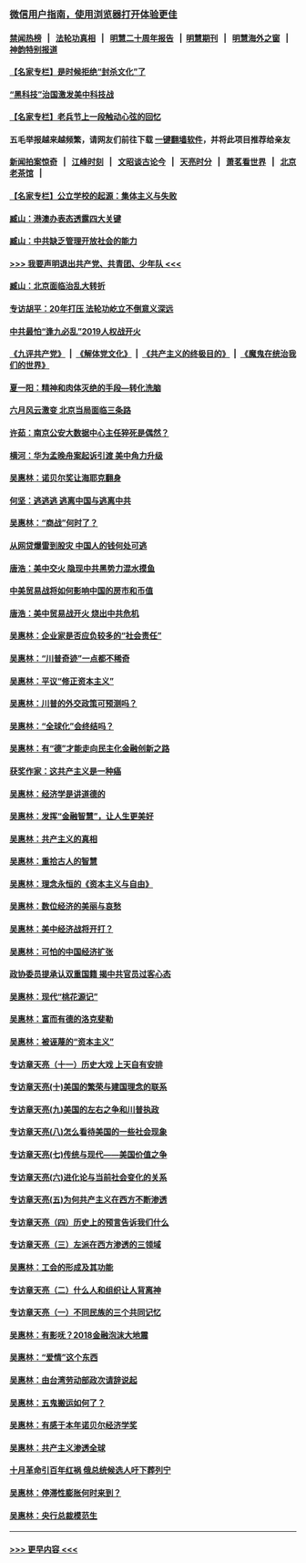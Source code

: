 ### [微信用户指南，使用浏览器打开体验更佳](https://github.com/gfw-breaker/banned-news1/blob/master/indexes/wechat-guide.md?t=0)
#### [禁闻热榜](热点新闻.md?t=0)  &nbsp;&nbsp;|&nbsp;&nbsp; [法轮功真相](https://github.com/gfw-breaker/truth/blob/master/README.md?t=0) &nbsp;&nbsp;|&nbsp;&nbsp; [明慧二十周年报告](https://github.com/gfw-breaker/mh-reports/blob/master/README.md?t=0) &nbsp;&nbsp;|&nbsp;&nbsp;[明慧期刊](https://github.com/gfw-breaker/mh-qikan) &nbsp;&nbsp;|&nbsp;&nbsp; [明慧海外之窗](https://github.com/gfw-breaker/mh-news/blob/master/README.md?t=0) &nbsp;&nbsp;|&nbsp;&nbsp; [神韵特别报道](https://github.com/gfw-breaker/mh-news/blob/master/shenyun.md?t=0)
#### [【名家专栏】是时候拒绝“封杀文化”了](../pages/nsc423/n11814093.md?t=02132222) 
#### [“黑科技”治国激发美中科技战](../pages/nsc423/n11638056.md?t=02132222) 
#### [【名家专栏】老兵节上一段触动心弦的回忆](../pages/nsc423/n11646016.md?t=02132222) 
#### 五毛举报越来越频繁，请网友们前往下载 [一键翻墙软件](https://github.com/gfw-breaker/ssr-accounts)，并将此项目推荐给亲友
#### [新闻拍案惊奇](https://github.com/gfw-breaker/banned-news1/blob/master/pages/link4.md) &nbsp;&nbsp;|&nbsp;&nbsp; [江峰时刻](https://github.com/gfw-breaker/banned-news1/blob/master/pages/link4.md) &nbsp;&nbsp;|&nbsp;&nbsp; [文昭谈古论今](https://github.com/gfw-breaker/banned-news1/blob/master/pages/link4.md) &nbsp;&nbsp;|&nbsp;&nbsp; [天亮时分](https://github.com/gfw-breaker/banned-news1/blob/master/pages/link4.md) &nbsp;&nbsp;|&nbsp;&nbsp; [萧茗看世界](https://github.com/gfw-breaker/banned-news1/blob/master/pages/link4.md) &nbsp;&nbsp;|&nbsp;&nbsp; [北京老茶馆](https://github.com/gfw-breaker/banned-news1/blob/master/pages/link4.md) &nbsp;&nbsp;|&nbsp;&nbsp; 
#### [【名家专栏】公立学校的起源：集体主义与失败](../pages/nsc423/n11601833.md?t=02132222) 
#### [臧山：港澳办表态透露四大关键](../pages/nsc423/n11421628.md?t=02132222) 
#### [臧山：中共缺乏管理开放社会的能力](../pages/nsc423/n11407457.md?t=02132222) 
#### [>>> 我要声明退出共产党、共青团、少年队 <<<](https://github.com/begood0513/goodnews/blob/master/quit/letter.md) 
#### [臧山：北京面临治乱大转折](../pages/nsc423/n11406895.md?t=02132222) 
#### [专访胡平：20年打压 法轮功屹立不倒意义深远](../pages/nsc423/n11398800.md?t=02132222) 
#### [中共最怕“逢九必乱”2019人权战开火](../pages/nsc423/n11385248.md?t=02132222) 
#### [《九评共产党》](https://github.com/begood0513/9ping.md/blob/master/README.md) &nbsp;|&nbsp; [《解体党文化》](../../../../jtdwh.md/blob/master/README.md)  &nbsp;|&nbsp; [《共产主义的终极目的》](../../../../gczydzjmd.md/blob/master/README.md) &nbsp;|&nbsp; [《魔鬼在统治我们的世界》](../../../../mgztzwmdsj.md/blob/master/README.md) 
#### [夏一阳：精神和肉体灭绝的手段—转化洗脑](../pages/nsc423/n11368250.md?t=02132222) 
#### [六月风云激变 北京当局面临三条路](../pages/nsc423/n11313668.md?t=02132222) 
#### [许茹：南京公安大数据中心主任猝死是偶然？](../pages/nsc423/n11064744.md?t=02132222) 
#### [横河：华为孟晚舟案起诉引渡 美中角力升级](../pages/nsc423/n11027230.md?t=02132222) 
#### [吴惠林：诺贝尔奖让海耶克翻身](../pages/nsc423/n10890049.md?t=02132222) 
#### [何坚：逃逃逃 逃离中国与逃离中共](../pages/nsc423/n10592891.md?t=02132222) 
#### [吴惠林：“商战”何时了？](../pages/nsc423/n10573558.md?t=02132222) 
#### [从网贷爆雷到股灾 中国人的钱何处可逃](../pages/nsc423/n10572800.md?t=02132222) 
#### [唐浩：美中交火 隐现中共黑势力混水摸鱼](../pages/nsc423/n10544040.md?t=02132222) 
#### [中美贸易战将如何影响中国的房市和币值](../pages/nsc423/n10543697.md?t=02132222) 
#### [唐浩：美中贸易战开火 烧出中共危机](../pages/nsc423/n10540126.md?t=02132222) 
#### [吴惠林：企业家是否应负较多的“社会责任”](../pages/nsc423/n10535022.md?t=02132222) 
#### [吴惠林：“川普奇迹”一点都不稀奇](../pages/nsc423/n10512808.md?t=02132222) 
#### [吴惠林：平议“修正资本主义”](../pages/nsc423/n10495724.md?t=02132222) 
#### [吴惠林：川普的外交政策可预测吗？](../pages/nsc423/n10462387.md?t=02132222) 
#### [吴惠林：“全球化”会终结吗？](../pages/nsc423/n10452838.md?t=02132222) 
#### [吴惠林：有“德”才能走向民主化金融创新之路](../pages/nsc423/n10432292.md?t=02132222) 
#### [获奖作家：这共产主义是一种癌](../pages/nsc423/n10431541.md?t=02132222) 
#### [吴惠林：经济学是讲道德的](../pages/nsc423/n10398014.md?t=02132222) 
#### [吴惠林：发挥“金融智慧”，让人生更美好](../pages/nsc423/n10375019.md?t=02132222) 
#### [吴惠林：共产主义的真相](../pages/nsc423/n10351394.md?t=02132222) 
#### [吴惠林：重拾古人的智慧](../pages/nsc423/n10337691.md?t=02132222) 
#### [吴惠林：理念永恒的《资本主义与自由》](../pages/nsc423/n10316274.md?t=02132222) 
#### [吴惠林：数位经济的美丽与哀愁](../pages/nsc423/n10292946.md?t=02132222) 
#### [吴惠林：美中经济战将开打？](../pages/nsc423/n10258825.md?t=02132222) 
#### [吴惠林：可怕的中国经济扩张](../pages/nsc423/n10219147.md?t=02132222) 
#### [政协委员提承认双重国籍 揭中共官员过客心态](../pages/nsc423/n10208809.md?t=02132222) 
#### [吴惠林：现代“桃花源记”](../pages/nsc423/n10185234.md?t=02132222) 
#### [吴惠林：富而有德的洛克斐勒](../pages/nsc423/n10142264.md?t=02132222) 
#### [吴惠林：被诬蔑的“资本主义”](../pages/nsc423/n10124816.md?t=02132222) 
#### [专访章天亮（十一）历史大戏 上天自有安排](../pages/nsc423/n10094905.md?t=02132222) 
#### [专访章天亮(十)美国的繁荣与建国理念的联系](../pages/nsc423/n10094899.md?t=02132222) 
#### [专访章天亮(九)美国的左右之争和川普执政](../pages/nsc423/n10094889.md?t=02132222) 
#### [专访章天亮(八)怎么看待美国的一些社会现象](../pages/nsc423/n10094857.md?t=02132222) 
#### [专访章天亮(七)传统与现代——美国价值之争](../pages/nsc423/n10093140.md?t=02132222) 
#### [专访章天亮(六)进化论与当前社会变化的关系](../pages/nsc423/n10092036.md?t=02132222) 
#### [专访章天亮(五)为何共产主义在西方不断渗透](../pages/nsc423/n10083620.md?t=02132222) 
#### [专访章天亮（四）历史上的预言告诉我们什么](../pages/nsc423/n10083606.md?t=02132222) 
#### [专访章天亮（三）左派在西方渗透的三领域](../pages/nsc423/n10081115.md?t=02132222) 
#### [吴惠林：工会的形成及其功能](../pages/nsc423/n10080633.md?t=02132222) 
#### [专访章天亮（二）什么人和组织让人背离神](../pages/nsc423/n10076637.md?t=02132222) 
#### [专访章天亮（一）不同民族的三个共同记忆](../pages/nsc423/n10074188.md?t=02132222) 
#### [吴惠林：有影呒？2018金融泡沫大地震](../pages/nsc423/n10040534.md?t=02132222) 
#### [吴惠林：“爱情”这个东西](../pages/nsc423/n10019423.md?t=02132222) 
#### [吴惠林：由台湾劳动部政次请辞说起](../pages/nsc423/n9979679.md?t=02132222) 
#### [吴惠林：五鬼搬运如何了？](../pages/nsc423/n9925338.md?t=02132222) 
#### [吴惠林：有感于本年诺贝尔经济学奖](../pages/nsc423/n9871883.md?t=02132222) 
#### [吴惠林：共产主义渗透全球](../pages/nsc423/n9812748.md?t=02132222) 
#### [十月革命引百年红祸 俄总统候选人吁下葬列宁](../pages/nsc423/n9810182.md?t=02132222) 
#### [吴惠林：停滞性膨胀何时来到？](../pages/nsc423/n9764136.md?t=02132222) 
#### [吴惠林：央行总裁模范生](../pages/nsc423/n9728134.md?t=02132222) 

----
#### [ >>> 更早内容 <<< ](../indexes/nsc423-earlier.md)
